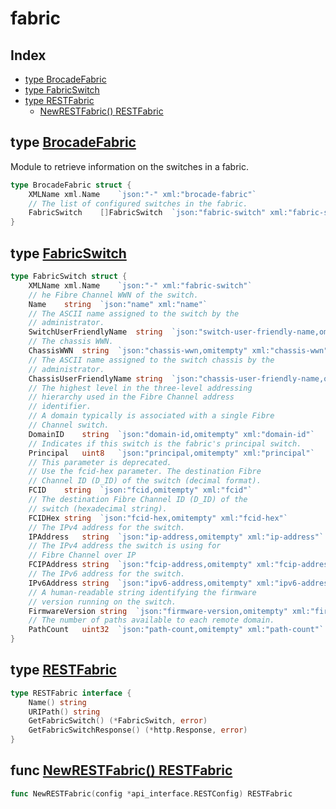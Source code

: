 
# fabric

## Index

- [type BrocadeFabric](#type-brocadefabric)
- [type FabricSwitch](#type-fabricswitch)
- [type RESTFabric](#type-restfabric)
  - [NewRESTFabric() RESTFabric](#func-newrestfabric-restfabric)


## type [BrocadeFabric](<brocadeFabric.go#L7>)

Module to retrieve information on the switches in a
fabric.
```go
type BrocadeFabric struct {
	XMLName	xml.Name	`json:"-" xml:"brocade-fabric"`
	// The list of configured switches in the fabric.
	FabricSwitch	[]FabricSwitch	`json:"fabric-switch" xml:"fabric-switch"`
}
```

## type [FabricSwitch](<brocadeFabric.go#L13>)
```go
type FabricSwitch struct {
	XMLName	xml.Name	`json:"-" xml:"fabric-switch"`
	// he Fibre Channel WWN of the switch.
	Name	string	`json:"name" xml:"name"`
	// The ASCII name assigned to the switch by the
	// administrator.
	SwitchUserFriendlyName	string	`json:"switch-user-friendly-name,omitempty" xml:"switch-user-friendly-name"`
	// The chassis WWN.
	ChassisWWN	string	`json:"chassis-wwn,omitempty" xml:"chassis-wwn"`
	// The ASCII name assigned to the switch chassis by the
	// administrator.
	ChassisUserFriendlyName	string	`json:"chassis-user-friendly-name,omitempty" xml:"chassis-user-friendly-name"`
	// The highest level in the three-level addressing
	// hierarchy used in the Fibre Channel address
	// identifier.
	// A domain typically is associated with a single Fibre
	// Channel switch.
	DomainID	string	`json:"domain-id,omitempty" xml:"domain-id"`
	// Indicates if this switch is the fabric's principal switch.
	Principal	uint8	`json:"principal,omitempty" xml:"principal"`
	// This parameter is deprecated.
	// Use the fcid-hex parameter. The destination Fibre
	// Channel ID (D_ID) of the switch (decimal format).
	FCID	string	`json:"fcid,omitempty" xml:"fcid"`
	// The destination Fibre Channel ID (D_ID) of the
	// switch (hexadecimal string).
	FCIDHex	string	`json:"fcid-hex,omitempty" xml:"fcid-hex"`
	// The IPv4 address for the switch.
	IPAddress	string	`json:"ip-address,omitempty" xml:"ip-address"`
	// The IPv4 address the switch is using for
	// Fibre Channel over IP
	FCIPAddress	string	`json:"fcip-address,omitempty" xml:"fcip-address"`
	// The IPv6 address for the switch.
	IPv6Address	string	`json:"ipv6-address,omitempty" xml:"ipv6-address"`
	// A human-readable string identifying the firmware
	// version running on the switch.
	FirmwareVersion	string	`json:"firmware-version,omitempty" xml:"firmware-version"`
	// The number of paths available to each remote domain.
	PathCount	uint32	`json:"path-count,omitempty" xml:"path-count"`
}
```

## type [RESTFabric](<methods.go#L9>)
```go
type RESTFabric interface {
	Name() string
	URIPath() string
	GetFabricSwitch() (*FabricSwitch, error)
	GetFabricSwitchResponse() (*http.Response, error)
}
```

## func [NewRESTFabric() RESTFabric](<methods.go#L34>)

```go
func NewRESTFabric(config *api_interface.RESTConfig) RESTFabric
```

